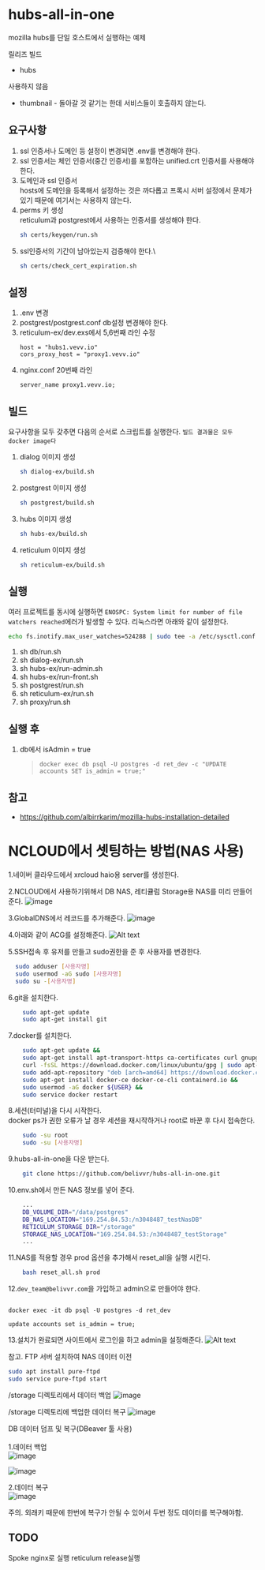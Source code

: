 # hubs-all-in-one

mozilla hubs를 단일 호스트에서 실행하는 예제

릴리즈 빌드
- hubs

사용하지 않음
- thumbnail - 돌아갈 것 같기는 한데 서비스들이 호출하지 않는다.



## 요구사항

1. ssl 인증서나 도메인 등 설정이 변경되면 .env를 변경해야 한다.
1. ssl 인증서는 체인 인증서(중간 인증서)를 포함하는 unified.crt 인증서를 사용해야 한다.
1. 도메인과 ssl 인증서\
    hosts에 도메인을 등록해서 설정하는 것은 까다롭고 프록시 서버 설정에서 문제가 있기 때문에 여기서는 사용하지 않는다.
1. perms 키 생성\
    reticulum과 postgrest에서 사용하는 인증서를 생성해야 한다.
    ```sh
    sh certs/keygen/run.sh
    ```
1. ssl인증서의 기간이 남아있는지 검증해야 한다.\
    ```sh
    sh certs/check_cert_expiration.sh
    ```

## 설정
1. .env 변경
1. postgrest/postgrest.conf db설정 변경해야 한다.
1. reticulum-ex/dev.exs에서 5,6번째 라인 수정
    ```
    host = "hubs1.vevv.io"
    cors_proxy_host = "proxy1.vevv.io"
    ```
1. nginx.conf 20번째 라인
    ```
    server_name proxy1.vevv.io;
    ```

## 빌드

요구사항을 모두 갖추면 다음의 순서로 스크립트를 실행한다.
`빌드 결과물은 모두 docker image다`

1. dialog 이미지 생성
    ```sh
    sh dialog-ex/build.sh
    ```
1. postgrest 이미지 생성
    ```sh
    sh postgrest/build.sh
    ```
1. hubs 이미지 생성
    ```sh
    sh hubs-ex/build.sh
    ```
1. reticulum 이미지 생성
    ```sh
    sh reticulum-ex/build.sh
    ```


## 실행
여러 프로젝트를 동시에 실행하면 `ENOSPC: System limit for number of file watchers reached`에러가 발생할 수 있다.
리눅스라면 아래와 같이 설정한다.
```sh
echo fs.inotify.max_user_watches=524288 | sudo tee -a /etc/sysctl.conf && sudo sysctl -p
```

1. sh db/run.sh
1. sh dialog-ex/run.sh
1. sh hubs-ex/run-admin.sh
1. sh hubs-ex/run-front.sh
1. sh postgrest/run.sh
1. sh reticulum-ex/run.sh
1. sh proxy/run.sh

## 실행 후
1. db에서 isAdmin = true
    > `docker exec db psql -U postgres -d ret_dev -c "UPDATE accounts SET is_admin = true;"`


## 참고
- https://github.com/albirrkarim/mozilla-hubs-installation-detailed


# NCLOUD에서 셋팅하는 방법(NAS 사용)
1.네이버 클라우드에서 xrcloud haio용 server를 생성한다.

2.NCLOUD에서 사용하기위해서 DB NAS, 레티큘럼 Storage용 NAS를 미리 만들어 준다.
![image](/docs/259619993-78617a1e-a427-447c-9838-491ceb217da8.png)

3.GlobalDNS에서 레코드를 추가해준다.
![image](/docs/261252110-30756760-82e4-43fa-a02d-8bba303f7380.png)

4.아래와 같이 ACG를 설정해준다.
![Alt text](/docs/haio_acg.png)

5.SSH접속 후 유저를 만들고 sudo권한을 준 후 사용자를 변경한다.
 ```sh
   sudo adduser [사용자명]
   sudo usermod -aG sudo [사용자명]
   sudo su -[사용자명]
 ```

6.git을 설치한다.
```sh
    sudo apt-get update
    sudo apt-get install git
```
7.docker를 설치한다.
```sh
    sudo apt-get update &&
    sudo apt-get install apt-transport-https ca-certificates curl gnupg-agent software-properties-common &&
    curl -fsSL https://download.docker.com/linux/ubuntu/gpg | sudo apt-key add - &&
    sudo add-apt-repository "deb [arch=amd64] https://download.docker.com/linux/ubuntu $(lsb_release -cs) stable" &&
    sudo apt-get install docker-ce docker-ce-cli containerd.io &&
    sudo usermod -aG docker ${USER} &&
    sudo service docker restart
```
8.세션(터미널)을 다시 시작한다. \
docker ps가 권한 오류가 날 경우 세션을 재시작하거나 root로 바꾼 후 다시 접속한다.

```sh
    sudo -su root
    sudo -su [사용자명]
```
9.hubs-all-in-one을 다운 받는다.
```sh
    git clone https://github.com/belivvr/hubs-all-in-one.git
```

10.env.sh에서 만든 NAS 정보를 넣어 준다.
```sh
    ...
    DB_VOLUME_DIR="/data/postgres"
    DB_NAS_LOCATION="169.254.84.53:/n3048487_testNasDB"
    RETICULUM_STORAGE_DIR="/storage"
    STORAGE_NAS_LOCATION="169.254.84.53:/n3048487_testStorage"
    ...
```
11.NAS를 적용할 경우 prod 옵션을 추가해서 reset_all을 실행 시킨다.
```sh
    bash reset_all.sh prod
```

12.`dev_team@belivvr.com`을 가입하고 admin으로 만들어야 한다.
```

docker exec -it db psql -U postgres -d ret_dev

update accounts set is_admin = true;

```


13.설치가 완료되면 사이트에서 로그인을 하고 admin을 설정해준다.
![Alt text](./docs/set_admin.png)

참고.
FTP 서버 설치하여 NAS 데이터 이전
```sh
sudo apt install pure-ftpd
sudo service pure-ftpd start
```

/storage 디렉토리에서 데이터 백업
![image](./docs/259628149-25c78929-1823-4fac-83c1-dcbdaaaea45b.png)


/storage 디렉토리에 백업한 데이터 복구
![image](./docs/259627989-375d1bd2-9440-40ed-b13b-7e9e9f5ffbfa.png)


DB 데이터 덤프 및 복구(DBeaver 툴 사용) \
\
1.데이터 백업 \
![image](./docs/259626897-0f1bc372-4be2-481d-8231-3cbe0744ed96.png)

![image](./docs/259627028-a073b4c0-1a5f-4998-ade4-28b6d28a29a9.png)

2.데이터 복구 \
![image](./docs/259627160-b4bc8766-d364-4782-b8da-663c1f465cb7.png)

주의. 외래키 때문에 한번에 복구가 안될 수 있어서 두번 정도 데이터를 복구해야함.

## TODO
Spoke nginx로 실행
reticulum release실행
